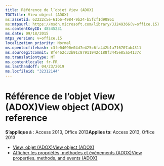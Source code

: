 ```yaml
---
title: Référence de l’objet View (ADOX)
TOCTitle: View object (ADOX)
ms:assetid: 62222c5e-61b6-4984-9b24-b5fcf1d90861
ms:mtpsurl: https://msdn.microsoft.com/library/JJ249366(v=office.15)
ms:contentKeyID: 48545231
ms.date: 09/18/2015
mtps_version: v=office.15
localization_priority: Normal
ms.openlocfilehash: c3fe04090e04d7e425c6fa442b1a716707ab4311
ms.sourcegitcommit: 8fe462c32b91c87911942c188f3445e85a54137c
ms.translationtype: MT
ms.contentlocale: fr-FR
ms.lasthandoff: 04/23/2019
ms.locfileid: "32312144"
---
```

# <a name="view-object-adox-reference"></a><span data-ttu-id="c2a17-102">Référence de l’objet View (ADOX)</span><span class="sxs-lookup"><span data-stu-id="c2a17-102">View object (ADOX) reference</span></span>

<span data-ttu-id="c2a17-103">**S’applique à** : Access 2013, Office 2013</span><span class="sxs-lookup"><span data-stu-id="c2a17-103">**Applies to**: Access 2013, Office 2013</span></span>

- [<span data-ttu-id="c2a17-104">View, objet (ADOX)</span><span class="sxs-lookup"><span data-stu-id="c2a17-104">View object (ADOX)</span></span>](view-object-adox.md)
- [<span data-ttu-id="c2a17-105">Afficher les propriétés, méthodes et événements (ADOX)</span><span class="sxs-lookup"><span data-stu-id="c2a17-105">View properties, methods, and events (ADOX)</span></span>](view-properties-methods-and-events-adox.md)

